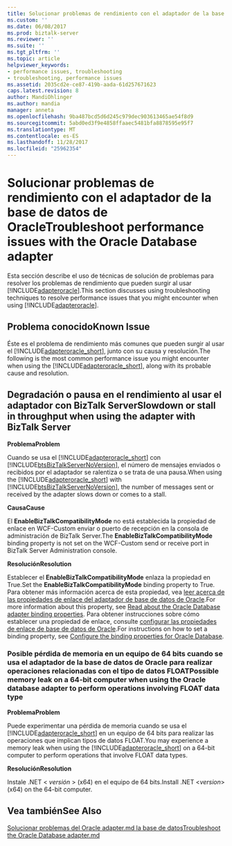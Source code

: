 ```yaml
---
title: Solucionar problemas de rendimiento con el adaptador de la base de datos de Oracle | Documentos de Microsoft
ms.custom: ''
ms.date: 06/08/2017
ms.prod: biztalk-server
ms.reviewer: ''
ms.suite: ''
ms.tgt_pltfrm: ''
ms.topic: article
helpviewer_keywords:
- performance issues, troubleshooting
- troubleshooting, performance issues
ms.assetid: 2035cd2e-ce87-419b-aada-61d257671623
caps.latest.revision: 8
author: MandiOhlinger
ms.author: mandia
manager: anneta
ms.openlocfilehash: 9ba487bcd5d6d245c979dec903613465ae54f8d9
ms.sourcegitcommit: 5abd0ed3f9e4858ffaaec5481bfa8878595e95f7
ms.translationtype: MT
ms.contentlocale: es-ES
ms.lasthandoff: 11/28/2017
ms.locfileid: "25962354"
---
```

# <a name="troubleshoot-performance-issues-with-the-oracle-database-adapter"></a><span data-ttu-id="14632-102">Solucionar problemas de rendimiento con el adaptador de la base de datos de Oracle</span><span class="sxs-lookup"><span data-stu-id="14632-102">Troubleshoot performance issues with the Oracle Database adapter</span></span>
<span data-ttu-id="14632-103">Esta sección describe el uso de técnicas de solución de problemas para resolver los problemas de rendimiento que pueden surgir al usar [!INCLUDE[adapteroracle](../../includes/adapteroracle-md.md)].</span><span class="sxs-lookup"><span data-stu-id="14632-103">This section discusses using troubleshooting techniques to resolve performance issues that you might encounter when using [!INCLUDE[adapteroracle](../../includes/adapteroracle-md.md)].</span></span>  
  
## <a name="known-issue"></a><span data-ttu-id="14632-104">Problema conocido</span><span class="sxs-lookup"><span data-stu-id="14632-104">Known Issue</span></span>  
 <span data-ttu-id="14632-105">Éste es el problema de rendimiento más comunes que pueden surgir al usar el [!INCLUDE[adapteroracle_short](../../includes/adapteroracle-short-md.md)], junto con su causa y resolución.</span><span class="sxs-lookup"><span data-stu-id="14632-105">The following is the most common performance issue you might encounter when using the [!INCLUDE[adapteroracle_short](../../includes/adapteroracle-short-md.md)], along with its probable cause and resolution.</span></span>  
  
##  <a name="BKMK_Slowdown"></a><span data-ttu-id="14632-106">Degradación o pausa en el rendimiento al usar el adaptador con BizTalk Server</span><span class="sxs-lookup"><span data-stu-id="14632-106">Slowdown or stall in throughput when using the adapter with BizTalk Server</span></span>  
 <span data-ttu-id="14632-107">**Problema**</span><span class="sxs-lookup"><span data-stu-id="14632-107">**Problem**</span></span>  
  
 <span data-ttu-id="14632-108">Cuando se usa el [!INCLUDE[adapteroracle_short](../../includes/adapteroracle-short-md.md)] con [!INCLUDE[btsBizTalkServerNoVersion](../../includes/btsbiztalkservernoversion-md.md)], el número de mensajes enviados o recibidos por el adaptador se ralentiza o se trata de una pausa.</span><span class="sxs-lookup"><span data-stu-id="14632-108">When using the [!INCLUDE[adapteroracle_short](../../includes/adapteroracle-short-md.md)] with [!INCLUDE[btsBizTalkServerNoVersion](../../includes/btsbiztalkservernoversion-md.md)], the number of messages sent or received by the adapter slows down or comes to a stall.</span></span>  
  
 <span data-ttu-id="14632-109">**Causa**</span><span class="sxs-lookup"><span data-stu-id="14632-109">**Cause**</span></span>  
  
 <span data-ttu-id="14632-110">El **EnableBizTalkCompatibilityMode** no está establecida la propiedad de enlace en WCF-Custom enviar o puerto de recepción en la consola de administración de BizTalk Server.</span><span class="sxs-lookup"><span data-stu-id="14632-110">The **EnableBizTalkCompatibilityMode** binding property is not set on the WCF-Custom send or receive port in BizTalk Server Administration console.</span></span>  
  
 <span data-ttu-id="14632-111">**Resolución**</span><span class="sxs-lookup"><span data-stu-id="14632-111">**Resolution**</span></span>  
  
 <span data-ttu-id="14632-112">Establecer el **EnableBizTalkCompatibilityMode** enlaza la propiedad en True.</span><span class="sxs-lookup"><span data-stu-id="14632-112">Set the **EnableBizTalkCompatibilityMode** binding property to True.</span></span> <span data-ttu-id="14632-113">Para obtener más información acerca de esta propiedad, vea [leer acerca de las propiedades de enlace del adaptador de base de datos de Oracle](../../adapters-and-accelerators/adapter-oracle-database/read-about-the-oracle-database-adapter-binding-properties.md).</span><span class="sxs-lookup"><span data-stu-id="14632-113">For more information about this property, see [Read about the Oracle Database adapter binding properties](../../adapters-and-accelerators/adapter-oracle-database/read-about-the-oracle-database-adapter-binding-properties.md).</span></span> <span data-ttu-id="14632-114">Para obtener instrucciones sobre cómo establecer una propiedad de enlace, consulte [configurar las propiedades de enlace de base de datos de Oracle](../../adapters-and-accelerators/adapter-oracle-database/configure-the-binding-properties-for-oracle-database.md).</span><span class="sxs-lookup"><span data-stu-id="14632-114">For instructions on how to set a binding property, see [Configure the binding properties for Oracle Database](../../adapters-and-accelerators/adapter-oracle-database/configure-the-binding-properties-for-oracle-database.md).</span></span>  
  
### <a name="possible-memory-leak-on-a-64-bit-computer-when-using-the-oracle-database-adapter-to-perform-operations-involving-float-data-type"></a><span data-ttu-id="14632-115">Posible pérdida de memoria en un equipo de 64 bits cuando se usa el adaptador de la base de datos de Oracle para realizar operaciones relacionadas con el tipo de datos FLOAT</span><span class="sxs-lookup"><span data-stu-id="14632-115">Possible memory leak on a 64-bit computer when using the Oracle database adapter to perform operations involving FLOAT data type</span></span>  
 <span data-ttu-id="14632-116">**Problema**</span><span class="sxs-lookup"><span data-stu-id="14632-116">**Problem**</span></span>  
  
 <span data-ttu-id="14632-117">Puede experimentar una pérdida de memoria cuando se usa el [!INCLUDE[adapteroracle_short](../../includes/adapteroracle-short-md.md)] en un equipo de 64 bits para realizar las operaciones que implican tipos de datos FLOAT.</span><span class="sxs-lookup"><span data-stu-id="14632-117">You may experience a memory leak when using the [!INCLUDE[adapteroracle_short](../../includes/adapteroracle-short-md.md)] on a 64-bit computer to perform operations that involve FLOAT data types.</span></span>  
  
 <span data-ttu-id="14632-118">**Resolución**</span><span class="sxs-lookup"><span data-stu-id="14632-118">**Resolution**</span></span>  
  
 <span data-ttu-id="14632-119">Instale .NET \< *versión* \> (x64) en el equipo de 64 bits.</span><span class="sxs-lookup"><span data-stu-id="14632-119">Install .NET \<*version*\> (x64) on the 64-bit computer.</span></span>  
  
## <a name="see-also"></a><span data-ttu-id="14632-120">Vea también</span><span class="sxs-lookup"><span data-stu-id="14632-120">See Also</span></span>  
[<span data-ttu-id="14632-121">Solucionar problemas del Oracle adapter.md la base de datos</span><span class="sxs-lookup"><span data-stu-id="14632-121">Troubleshoot the Oracle Database adapter.md</span></span>](../../adapters-and-accelerators/adapter-oracle-database/troubleshoot-the-oracle-database-adapter.md)
